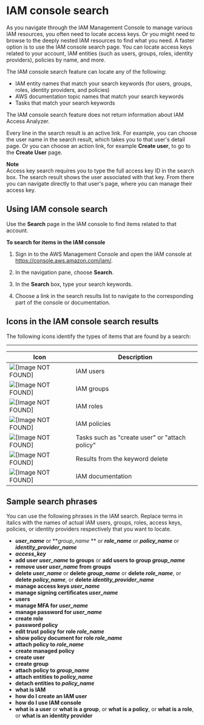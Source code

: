 # IAM console search<a name="console_search"></a>

As you navigate through the IAM Management Console to manage various IAM resources, you often need to locate access keys\. Or you might need to browse to the deeply nested IAM resources to find what you need\. A faster option is to use the IAM console search page\. You can locate access keys related to your account, IAM entities \(such as users, groups, roles, identity providers\), policies by name, and more\.

The IAM console search feature can locate any of the following:
+ IAM entity names that match your search keywords \(for users, groups, roles, identity providers, and policies\)
+ AWS documentation topic names that match your search keywords 
+ Tasks that match your search keywords

The IAM console search feature does not return information about IAM Access Analyzer\.

Every line in the search result is an active link\. For example, you can choose the user name in the search result, which takes you to that user's detail page\. Or you can choose an action link, for example **Create user**, to go to the **Create User** page\.

**Note**  
Access key search requires you to type the full access key ID in the search box\. The search result shows the user associated with that key\. From there you can navigate directly to that user's page, where you can manage their access key\.

## Using IAM console search<a name="using_search"></a>

Use the **Search** page in the IAM console to find items related to that account\. 

**To search for items in the IAM console**

1. Sign in to the AWS Management Console and open the IAM console at [https://console\.aws\.amazon\.com/iam/](https://console.aws.amazon.com/iam/)\.

1. In the navigation pane, choose **Search**\. 

1. In the **Search** box, type your search keywords\.

1. Choose a link in the search results list to navigate to the corresponding part of the console or documentation\. 

## Icons in the IAM console search results<a name="search_icons"></a>

The following icons identify the types of items that are found by a search:


****  

| Icon | Description | 
| --- | --- | 
|  ![\[Image NOT FOUND\]](http://docs.aws.amazon.com/IAM/latest/UserGuide/images/search_user.png)  | IAM users | 
|  ![\[Image NOT FOUND\]](http://docs.aws.amazon.com/IAM/latest/UserGuide/images/search_group.png)  | IAM groups | 
|  ![\[Image NOT FOUND\]](http://docs.aws.amazon.com/IAM/latest/UserGuide/images/search_role.png)  | IAM roles | 
|  ![\[Image NOT FOUND\]](http://docs.aws.amazon.com/IAM/latest/UserGuide/images/search_policy.png)  | IAM policies | 
|  ![\[Image NOT FOUND\]](http://docs.aws.amazon.com/IAM/latest/UserGuide/images/search_action.png)  | Tasks such as "create user" or "attach policy" | 
|  ![\[Image NOT FOUND\]](http://docs.aws.amazon.com/IAM/latest/UserGuide/images/search_delete.png)  | Results from the keyword delete | 
|  ![\[Image NOT FOUND\]](http://docs.aws.amazon.com/IAM/latest/UserGuide/images/search_help.png)  | IAM documentation | 

## Sample search phrases<a name="search_phrases"></a>

You can use the following phrases in the IAM search\. Replace terms in italics with the names of actual IAM users, groups, roles, access keys, policies, or identity providers respectively that you want to locate\.
+ ***user\_name*** or ***group\_name* ** or ***role\_name*** or ***policy\_name*** or ***identity\_provider\_name***
+ ***access\_key***
+ **add user *user\_name* to groups** or **add users to group *group\_name***
+ **remove user *user\_name* from groups**
+ **delete *user\_name*** or **delete *group\_name*** or **delete *role\_name***, or **delete *policy\_name***, or **delete *identity\_provider\_name***
+ **manage access keys *user\_name***
+ **manage signing certificates *user\_name***
+ **users**
+ **manage MFA for *user\_name***
+ **manage password for *user\_name***
+ **create role**
+ **password policy**
+ **edit trust policy for role *role\_name***
+ **show policy document for role *role\_name***
+ **attach policy to *role\_name***
+ **create managed policy**
+ **create user**
+ **create group**
+ **attach policy to *group\_name***
+ **attach entities to *policy\_name***
+ **detach entities to *policy\_name***
+ **what is IAM**
+ **how do I create an IAM user**
+ **how do I use IAM console**
+ **what is a user** or **what is a group**, or **what is a policy**, or **what is a role**, or **what is an identity provider**